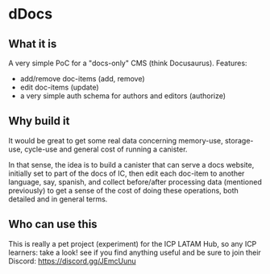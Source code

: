 # dDocs

## What it is
A very simple PoC for a "docs-only" CMS (think Docusaurus). 
Features: 
- add/remove doc-items (add, remove)
- edit doc-items (update)
- a very simple auth schema for authors and editors (authorize)

## Why build it
It would be great to get some real data concerning memory-use, storage-use, cycle-use and general cost of running a canister. 

In that sense, the idea is to build a canister that can serve a docs website, initially set to part of the docs of IC,
then edit each doc-item to another language, say, spanish, and collect before/after processing data (mentioned previously) to get a sense
of the cost of doing these operations, both detailed and in general terms.

## Who can use this
This is really a pet project (experiment) for the ICP LATAM Hub, so any ICP learners: take a look! see if you find anything useful and be sure to join their Discord: https://discord.gg/JEmcUunu



